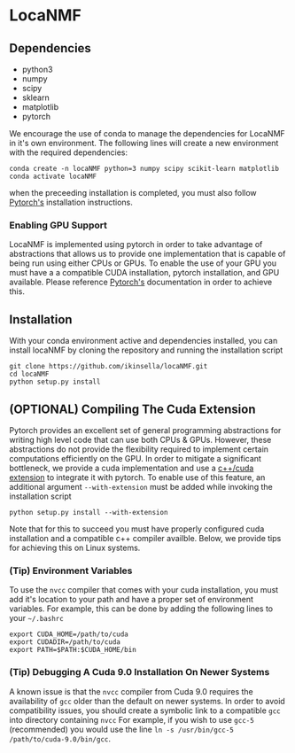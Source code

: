 # LocaNMF



## Dependencies

- python3
- numpy
- scipy
- sklearn
- matplotlib
- pytorch

We encourage the use of conda to manage the dependencies for LocaNMF in it's own environment. 
The following lines will create a new environment with the required dependencies:
```
conda create -n locaNMF python=3 numpy scipy scikit-learn matplotlib
conda activate locaNMF
```
when the preceeding installation is completed, you must also follow [Pytorch's](https://pytorch.org/) installation instructions.

### Enabling GPU Support

LocaNMF is implemented using pytorch in order to take advantage of abstractions that allows us to provide one implementation that is capable of being run using either CPUs or GPUs. 
To enable the use of your GPU you must have a a compatible CUDA installation, pytorch installation, and GPU available.
Please reference [Pytorch's](https://pytorch.org/) documentation in order to achieve this.

## Installation

With your conda environment active and dependencies installed, you can install locaNMF by cloning the repository and running the installation script
```
git clone https://github.com/ikinsella/locaNMF.git
cd locaNMF
python setup.py install
```

## (OPTIONAL) Compiling The Cuda Extension

Pytorch provides an excellent set of general programming abstractions for writing high level code that can use both CPUs & GPUs.
However, these abstractions do not provide the flexibility required to implement certain computations efficiently on the GPU.
In order to mitigate a significant bottleneck, we provide a cuda implementation and use a [c++/cuda extension](https://pytorch.org/tutorials/advanced/cpp_extension.html) to integrate it with pytorch.
To enable use of this feature, an additional argument ```--with-extension``` must be added while invoking the installation script

```python setup.py install --with-extension```

Note that for this to succeed you must have properly configured cuda installation and a compatible c++ compiler availble. 
Below, we provide tips for achieving this on Linux systems.

### (Tip) Environment Variables

To use the ```nvcc``` compiler that comes with your cuda installation, you must add it's location to your path and have a proper set of environment variables. 
For example, this can be done by adding the following lines to your ```~/.bashrc```

```
export CUDA_HOME=/path/to/cuda
export CUDADIR=/path/to/cuda
export PATH=$PATH:$CUDA_HOME/bin
```
### (Tip) Debugging A Cuda 9.0 Installation On Newer Systems

A known issue is that the ```nvcc``` compiler from Cuda 9.0 requires the availability of ```gcc``` older than the default on newer systems.
In order to avoid compatibility issues, you should create a symbolic link to a compatible ```gcc``` into directory containing ```nvcc``` 
For example, if you wish to use ```gcc-5``` (recommended) you would use the line 
```ln -s /usr/bin/gcc-5 /path/to/cuda-9.0/bin/gcc```.

